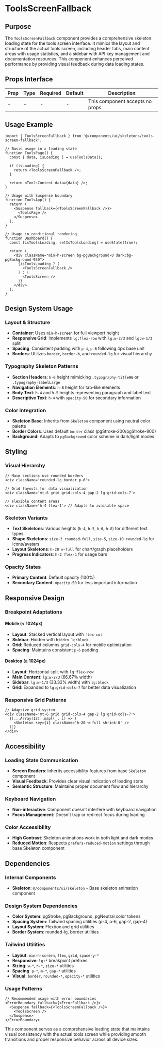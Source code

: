 # ToolsScreenFallback

## Purpose

The `ToolsScreenFallback` component provides a comprehensive skeleton loading state for the tools screen interface. It mimics the layout and structure of the actual tools screen, including header tabs, main content areas with usage statistics, and a sidebar with API key management and documentation resources. This component enhances perceived performance by providing visual feedback during data loading states.

## Props Interface

| Prop | Type | Required | Default | Description |
|------|------|----------|---------|-------------|
| - | - | - | - | This component accepts no props |

## Usage Example

```tsx
import { ToolsScreenFallback } from '@/components/ui/skeletons/tools-screen-fallback';

// Basic usage in a loading state
function ToolsPage() {
  const { data, isLoading } = useToolsData();
  
  if (isLoading) {
    return <ToolsScreenFallback />;
  }
  
  return <ToolsContent data={data} />;
}

// Usage with Suspense boundary
function ToolsApp() {
  return (
    <Suspense fallback={<ToolsScreenFallback />}>
      <ToolsPage />
    </Suspense>
  );
}

// Usage in conditional rendering
function Dashboard() {
  const [isToolsLoading, setIsToolsLoading] = useState(true);
  
  return (
    <div className="min-h-screen bg-pgBackground-0 dark:bg-pgBackground-950">
      {isToolsLoading ? (
        <ToolsScreenFallback />
      ) : (
        <ToolsScreen />
      )}
    </div>
  );
}
```

## Design System Usage

### Layout & Structure
- **Container**: Uses `min-h-screen` for full viewport height
- **Responsive Grid**: Implements `lg:flex-row` with `lg:w-2/3` and `lg:w-1/3` split
- **Spacing**: Consistent padding with `p-4`, `p-6` following 4px base unit
- **Borders**: Utilizes `border`, `border-b`, and `rounded-lg` for visual hierarchy

### Typography Skeleton Patterns
- **Section Headers**: `h-6` height mimicking `.typography-titleH6` or `.typography-labelLarge`
- **Navigation Elements**: `h-8` height for tab-like elements
- **Body Text**: `h-4` and `h-5` heights representing paragraph and label text
- **Descriptive Text**: `h-4` with `opacity-50` for secondary information

### Color Integration
- **Skeleton Base**: Inherits from `Skeleton` component using neutral color palette
- **Border Colors**: Uses default `border` class (pgStroke-200/pgStroke-800)
- **Background**: Adapts to `pgBackground` color scheme in dark/light modes

## Styling

### Visual Hierarchy
```tsx
// Main sections use rounded borders
<div className='rounded-lg border p-6'>

// Grid layouts for data visualization
<div className='mt-6 grid grid-cols-4 gap-2 lg:grid-cols-7'>

// Flexible content areas
<div className='h-4 flex-1'> // Adapts to available space
```

### Skeleton Variants
- **Text Skeletons**: Various heights (`h-4`, `h-5`, `h-6`, `h-8`) for different text types
- **Shape Skeletons**: `size-3 rounded-full`, `size-5`, `size-10 rounded-lg` for icons/avatars
- **Layout Skeletons**: `h-20 w-full` for chart/graph placeholders
- **Progress Indicators**: `h-2 flex-1` for usage bars

### Opacity States
- **Primary Content**: Default opacity (100%)
- **Secondary Content**: `opacity-50` for less important information

## Responsive Design

### Breakpoint Adaptations

#### Mobile (< 1024px)
- **Layout**: Stacked vertical layout with `flex-col`
- **Sidebar**: Hidden with `hidden lg:block`
- **Grid**: Reduced columns `grid-cols-4` for mobile optimization
- **Spacing**: Maintains consistent `p-6` padding

#### Desktop (≥ 1024px)
- **Layout**: Horizontal split with `lg:flex-row`
- **Main Content**: `lg:w-2/3` (66.67% width)
- **Sidebar**: `lg:w-1/3` (33.33% width) with `lg:block`
- **Grid**: Expanded to `lg:grid-cols-7` for better data visualization

### Responsive Grid Patterns
```tsx
// Adaptive grid system
<div className='mt-6 grid grid-cols-4 gap-2 lg:grid-cols-7'>
  {[...Array(12)].map((_, i) => (
    <Skeleton key={i} className='h-20 w-full shrink-0' />
  ))}
</div>
```

## Accessibility

### Loading State Communication
- **Screen Readers**: Inherits accessibility features from base `Skeleton` component
- **Visual Feedback**: Provides clear visual indication of loading state
- **Semantic Structure**: Maintains proper document flow and hierarchy

### Keyboard Navigation
- **Non-interactive**: Component doesn't interfere with keyboard navigation
- **Focus Management**: Doesn't trap or redirect focus during loading

### Color Accessibility
- **High Contrast**: Skeleton animations work in both light and dark modes
- **Reduced Motion**: Respects `prefers-reduced-motion` settings through base Skeleton component

## Dependencies

### Internal Components
- **Skeleton**: `@/components/ui/skeleton` - Base skeleton animation component

### Design System Dependencies
- **Color System**: pgStroke, pgBackground, pgNeutral color tokens
- **Spacing System**: Tailwind spacing utilities (p-4, p-6, gap-2, gap-4)
- **Layout System**: Flexbox and grid utilities
- **Border System**: rounded-lg, border utilities

### Tailwind Utilities
- **Layout**: `min-h-screen`, `flex`, `grid`, `space-y-*`
- **Responsive**: `lg:*` breakpoint prefixes
- **Sizing**: `w-*`, `h-*`, `size-*` utilities
- **Spacing**: `p-*`, `m-*`, `gap-*` utilities
- **Visual**: `border`, `rounded-*`, `opacity-*` utilities

### Usage Patterns
```tsx
// Recommended usage with error boundaries
<ErrorBoundary fallback={<ErrorFallback />}>
  <Suspense fallback={<ToolsScreenFallback />}>
    <ToolsScreen />
  </Suspense>
</ErrorBoundary>
```

This component serves as a comprehensive loading state that maintains visual consistency with the actual tools screen while providing smooth transitions and proper responsive behavior across all device sizes.